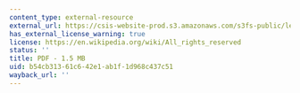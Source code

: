 ```yaml
---
content_type: external-resource
external_url: https://csis-website-prod.s3.amazonaws.com/s3fs-public/legacy_files/files/attachments/030213_binational_council_report.pdf
has_external_license_warning: true
license: https://en.wikipedia.org/wiki/All_rights_reserved
status: ''
title: PDF - 1.5 MB
uid: b54cb313-61c6-42e1-ab1f-1d968c437c51
wayback_url: ''
---
```

